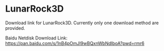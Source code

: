 # LunarRock3D
Download link for LunarRock3D. Currently only one download method are provided.

Baidu Netdisk Download Link: https://pan.baidu.com/s/1nB4pOmJI9wBQxnWbNdIboA?pwd=rmr6 
